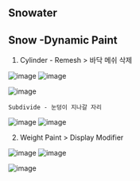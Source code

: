 Snowater
----------

Snow -Dynamic Paint
----------------------

1. Cylinder - Remesh > 바닥 메쉬 삭제

![image](https://user-images.githubusercontent.com/30430227/185727638-37b8cee3-4731-4501-8de1-22957905126b.png)
![image](https://user-images.githubusercontent.com/30430227/185727647-e9c8823f-28d4-4a2a-b45b-9d6ceeb540d1.png)

![image](https://user-images.githubusercontent.com/30430227/185727675-cee9e770-1e9f-47dd-b594-4ccdc8c99fc4.png)

`Subdivide - 눈덩이 지나갈 자리`

![image](https://user-images.githubusercontent.com/30430227/185727737-d2fb5cb9-beb0-4484-9fc7-cc639b6083a7.png)
![image](https://user-images.githubusercontent.com/30430227/185727742-9187a774-aba0-461c-8061-f24b96eb0f52.png)


2. Weight Paint > Display Modifier

![image](https://user-images.githubusercontent.com/30430227/185727816-e4f6954e-1423-450a-8f52-fa671b78eeeb.png)
![image](https://user-images.githubusercontent.com/30430227/185727855-7363d84f-cea8-4f22-8c80-cdc9631d0df1.png)

![image](https://user-images.githubusercontent.com/30430227/185727858-1e96e376-0bdd-4ef8-b32f-ff60a1e0bb4a.png)








